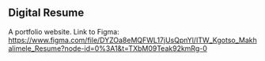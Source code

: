 ## Digital Resume

A portfolio website.
Link to Figma: https://www.figma.com/file/DYZOa8eMQFWL17jUsQpnYl/ITW_Kgotso_Makhalimele_Resume?node-id=0%3A1&t=TXbM09Teak92kmRg-0
